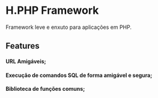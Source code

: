 # H.PHP Framework
Framework leve e enxuto para aplicações em PHP.

## Features
#### URL Amigáveis;
#### Execução de comandos SQL de forma amigável e segura;
#### Biblioteca de funções comuns;
